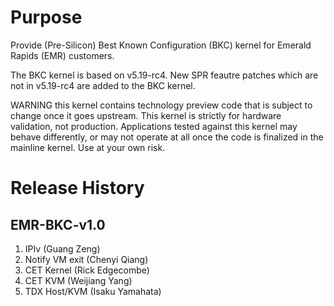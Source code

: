 Purpose
=======
Provide (Pre-Silicon) Best Known Configuration (BKC) kernel for Emerald Rapids
(EMR) customers.

The BKC kernel is based on v5.19-rc4. New SPR feautre patches which are not
in v5.19-rc4 are added to the BKC kernel.

WARNING this kernel contains technology preview code that is
subject to change once it goes upstream. This kernel is
strictly for hardware validation, not production. Applications
tested against this kernel may behave differently, or may not
operate at all once the code is finalized in the mainline kernel.
Use at your own risk.

Release History
===============

EMR-BKC-v1.0
------------
1. IPIv (Guang Zeng)
2. Notify VM exit (Chenyi Qiang)
3. CET Kernel (Rick Edgecombe)
4. CET KVM (Weijiang Yang)
5. TDX Host/KVM (Isaku Yamahata)

